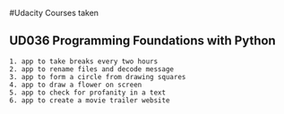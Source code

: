 #Udacity Courses taken

## UD036 Programming Foundations with Python
    1. app to take breaks every two hours
    2. app to rename files and decode message
    3. app to form a circle from drawing squares
    4. app to draw a flower on screen
    5. app to check for profanity in a text
    6. app to create a movie trailer website
